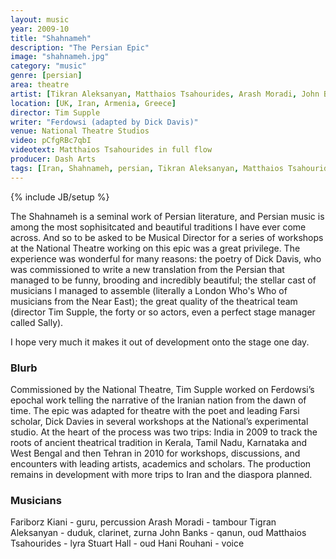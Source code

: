 ```yaml
---
layout: music
year: 2009-10
title: "Shahnameh"
description: "The Persian Epic"
image: "shahnameh.jpg"
category: "music"
genre: [persian]
area: theatre
artist: [Tikran Aleksanyan, Matthaios Tsahourides, Arash Moradi, John Banks, Fariborz Kiani]
location: [UK, Iran, Armenia, Greece]
director: Tim Supple
writer: "Ferdowsi (adapted by Dick Davis)"
venue: National Theatre Studios
video: pCfgRBc7qbI
videotext: Matthaios Tsahourides in full flow
producer: Dash Arts
tags: [Iran, Shahnameh, persian, Tikran Aleksanyan, Matthaios Tsahourides, Arash Moradi, John Banks, Fariborz Kiani, UK, Armenia, Greece]
---
```

{% include JB/setup %}

The Shahnameh is a seminal work of Persian literature, and Persian music is among the most sophisitcated and beautiful traditions I have ever come across. And so to be asked to be Musical Director for a series of workshops at the National Theatre working on this epic was a great privilege. The experience was wonderful for many reasons: the poetry of Dick Davis, who was commissioned to write a new translation from the Persian that managed to be funny, brooding and incredibly beautiful; the stellar cast of musicians I managed to assemble (literally a London Who's Who of musicians from the Near East); the great quality of the theatrical team (director Tim Supple, the forty or so actors, even a perfect stage manager called Sally). 

I hope very much it makes it out of development onto the stage one day.

<h3>Blurb</h3>
Commissioned by the National Theatre, Tim Supple worked on Ferdowsi’s epochal work telling the narrative of the Iranian nation from the dawn of time. The epic was adapted for theatre with the poet and leading Farsi scholar, Dick Davies in several workshops at the National’s experimental studio. At the heart of the process was two trips: India in 2009 to track the roots of ancient theatrical tradition in Kerala, Tamil Nadu, Karnataka and West Bengal and then Tehran in 2010 for workshops, discussions, and encounters with leading artists, academics and scholars. The production remains in development with more trips to Iran and the diaspora planned.

<h3>Musicians</h3>
Fariborz Kiani - guru, percussion  
Arash Moradi - tambour  
Tigran Aleksanyan - duduk, clarinet, zurna  
John Banks - qanun, oud  
Matthaios Tsahourides - lyra  
Stuart Hall - oud  
Hani Rouhani - voice  

